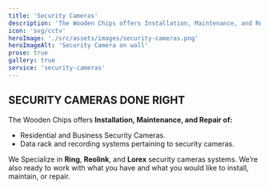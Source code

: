 ```yaml
---
title: 'Security Cameras'
description: 'The Wooden Chips offers Installation, Maintenance, and Repair of Residential and Business Security Cameras. Data rack and recording systems pertaining to security cameras.'
icon: 'svg/cctv'
heroImage: './src/assets/images/security-cameras.png'
heroImageAlt: 'Security Camera on wall'
prose: true
gallery: true
service: 'security-cameras'
---
```


## SECURITY CAMERAS DONE RIGHT

The Wooden Chips offers **Installation, Maintenance, and Repair of:**
* Residential and Business Security Cameras.
* Data rack and recording systems pertaining to security cameras.

We Specialize in **Ring**, **Reolink**, and **Lorex** security cameras systems. We’re also ready to work with what you have and what you would like to install, maintain, or repair.
